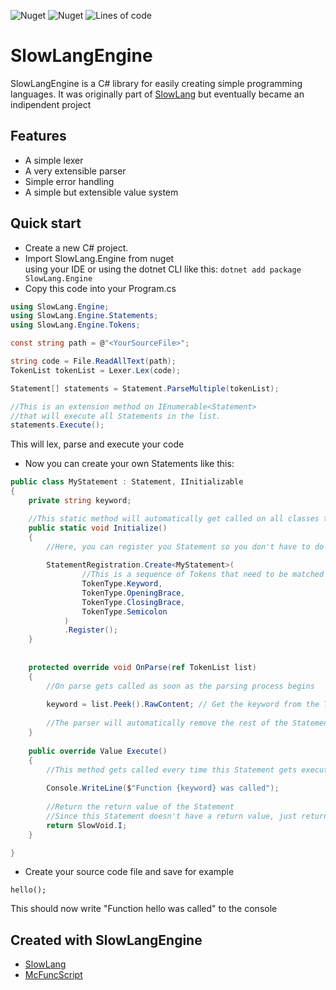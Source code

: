 ![Nuget](https://img.shields.io/nuget/v/SlowLang.Engine)
![Nuget](https://img.shields.io/nuget/dt/SlowLang.Engine)
![Lines of code](https://img.shields.io/tokei/lines/github/zenonet/SlowLangEngine)

# SlowLangEngine

SlowLangEngine is a C# library for easily creating simple programming languages. It was originally part of [SlowLang](https://github.com/zenonet/SlowLang/) but eventually became an indipendent project

## Features

- A simple lexer
- A very extensible parser
- Simple error handling
- A simple but extensible value system

## Quick start

* Create a new C# project.
* Import SlowLang.Engine from nuget <br>
  using your IDE or using the dotnet CLI like this: `dotnet add package SlowLang.Engine`
* Copy this code into your Program.cs
```c#
using SlowLang.Engine;
using SlowLang.Engine.Statements;
using SlowLang.Engine.Tokens;

const string path = @"<YourSourceFile>";

string code = File.ReadAllText(path);
TokenList tokenList = Lexer.Lex(code);

Statement[] statements = Statement.ParseMultiple(tokenList);

//This is an extension method on IEnumerable<Statement>
//that will execute all Statements in the list.
statements.Execute();
```

This will lex, parse and execute your code

* Now you can create your own Statements like this:
```C#
public class MyStatement : Statement, IInitializable
{
    private string keyword;

    //This static method will automatically get called on all classes that implement IInitializable
    public static void Initialize()
    {
        //Here, you can register you Statement so you don't have to do that at a central location
        
        StatementRegistration.Create<MyStatement>(
                //This is a sequence of Tokens that need to be matched in order to start the parsing process.
                TokenType.Keyword,
                TokenType.OpeningBrace,
                TokenType.ClosingBrace,
                TokenType.Semicolon
            )
            .Register();
    }
    
    
    protected override void OnParse(ref TokenList list)
    {
        //On parse gets called as soon as the parsing process begins
    
        keyword = list.Peek().RawContent; // Get the keyword from the Tokenlist and store its value
        
        //The parser will automatically remove the rest of the Statements tokens from the TokenList
    }
    
    public override Value Execute()
    {
        //This method gets called every time this Statement gets executed
        
        Console.WriteLine($"Function {keyword} was called");
        
        //Return the return value of the Statement
        //Since this Statement doesn't have a return value, just return SlowVoid.I (NOT NULL!)
        return SlowVoid.I;
    }

}
```
* Create your source code file and save for example
```hwl
hello();
```
This should now write "Function hello was called" to the console

## Created with SlowLangEngine

* [SlowLang](https://github.com/zenonet/SlowLang/)
* [McFuncScript](https://github.com/zenonet/McFuncSharp/#mcfuncscript)


